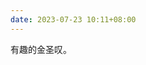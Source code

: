 ```yaml
---
date: 2023-07-23 10:11+08:00
---
```


有趣的金圣叹。

<readonlylink href="https://books.readonly.link/金圣叹/水浒传/book.json" />
